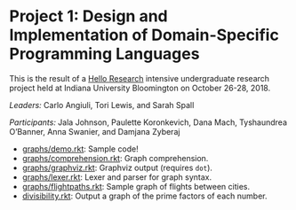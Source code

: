 # Project 1: Design and Implementation of Domain-Specific Programming Languages

This is the result of a [Hello Research](http://ourcs.sice.indiana.edu/)
intensive undergraduate research project held at Indiana University Bloomington
on October 26-28, 2018.

*Leaders:* Carlo Angiuli, Tori Lewis, and Sarah Spall

*Participants:* Jala Johnson, Paulette Koronkevich, Dana Mach, Tyshaundrea
O’Banner, Anna Swanier, and Damjana Zyberaj

- [graphs/demo.rkt](graphs/demo.rkt): Sample code!
- [graphs/comprehension.rkt](graphs/comprehension.rkt): Graph comprehension.
- [graphs/graphviz.rkt](graphs/graphviz.rkt): Graphviz output (requires `dot`).
- [graphs/lexer.rkt](graphs/lexer.rkt): Lexer and parser for graph syntax.
- [graphs/flightpaths.rkt](graphs/flightpaths.rkt): Sample graph of flights between cities.
- [divisibility.rkt](divisibility.rkt): Output a graph of the prime factors of each number.
